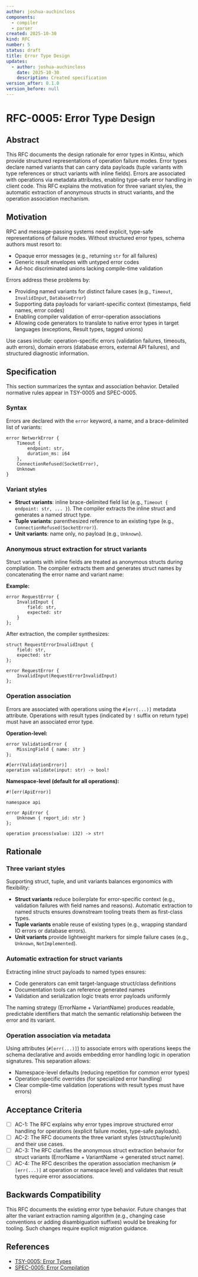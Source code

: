 ```yaml
---
author: joshua-auchincloss
components:
  - compiler
  - parser
created: 2025-10-30
kind: RFC
number: 5
status: draft
title: Error Type Design
updates:
  - author: joshua-auchincloss
    date: 2025-10-30
    description: Created specification
version_after: 0.1.0
version_before: null
---
```


# RFC-0005: Error Type Design

## Abstract

This RFC documents the design rationale for error types in Kintsu, which provide structured representations of operation failure modes. Error types declare named variants that can carry data payloads (tuple variants with type references or struct variants with inline fields). Errors are associated with operations via metadata attributes, enabling type-safe error handling in client code. This RFC explains the motivation for three variant styles, the automatic extraction of anonymous structs in struct variants, and the operation association mechanism.

## Motivation

RPC and message-passing systems need explicit, type-safe representations of failure modes. Without structured error types, schema authors must resort to:

- Opaque error messages (e.g., returning `str` for all failures)
- Generic result envelopes with untyped error codes
- Ad-hoc discriminated unions lacking compile-time validation

Errors address these problems by:

- Providing named variants for distinct failure cases (e.g., `Timeout`, `InvalidInput`, `DatabaseError`)
- Supporting data payloads for variant-specific context (timestamps, field names, error codes)
- Enabling compiler validation of error-operation associations
- Allowing code generators to translate to native error types in target languages (exceptions, Result types, tagged unions)

Use cases include: operation-specific errors (validation failures, timeouts, auth errors), domain errors (database errors, external API failures), and structured diagnostic information.

## Specification

This section summarizes the syntax and association behavior. Detailed normative rules appear in TSY-0005 and SPEC-0005.

### Syntax

Errors are declared with the `error` keyword, a name, and a brace-delimited list of variants:

```kintsu
error NetworkError {
    Timeout {
        endpoint: str,
        duration_ms: i64
    },
    ConnectionRefused(SocketError),
    Unknown
}
```

### Variant styles

- **Struct variants**: inline brace-delimited field list (e.g., `Timeout { endpoint: str, ... }`). The compiler extracts the inline struct and generates a named struct type.
- **Tuple variants**: parenthesized reference to an existing type (e.g., `ConnectionRefused(SocketError)`).
- **Unit variants**: name only, no payload (e.g., `Unknown`).

### Anonymous struct extraction for struct variants

Struct variants with inline fields are treated as anonymous structs during compilation. The compiler extracts them and generates struct names by concatenating the error name and variant name:

**Example:**

```kintsu
error RequestError {
    InvalidInput {
        field: str,
        expected: str
    }
};
```

After extraction, the compiler synthesizes:

```kintsu
struct RequestErrorInvalidInput {
    field: str,
    expected: str
};

error RequestError {
    InvalidInput(RequestErrorInvalidInput)
};
```

### Operation association

Errors are associated with operations using the `#[err(...)]` metadata attribute. Operations with result types (indicated by `!` suffix on return type) must have an associated error type.

**Operation-level:**

```kintsu
error ValidationError {
    MissingField { name: str }
};

#[err(ValidationError)]
operation validate(input: str) -> bool!
```

**Namespace-level (default for all operations):**

```kintsu
#![err(ApiError)]

namespace api

error ApiError {
    Unknown { report_id: str }
};

operation process(value: i32) -> str!
```

## Rationale

### Three variant styles

Supporting struct, tuple, and unit variants balances ergonomics with flexibility:

- **Struct variants** reduce boilerplate for error-specific context (e.g., validation failures with field names and reasons). Automatic extraction to named structs ensures downstream tooling treats them as first-class types.
- **Tuple variants** enable reuse of existing types (e.g., wrapping standard IO errors or database errors).
- **Unit variants** provide lightweight markers for simple failure cases (e.g., `Unknown`, `NotImplemented`).

### Automatic extraction for struct variants

Extracting inline struct payloads to named types ensures:

- Code generators can emit target-language struct/class definitions
- Documentation tools can reference generated names
- Validation and serialization logic treats error payloads uniformly

The naming strategy (ErrorName + VariantName) produces readable, predictable identifiers that match the semantic relationship between the error and its variant.

### Operation association via metadata

Using attributes (`#[err(...)]`) to associate errors with operations keeps the schema declarative and avoids embedding error handling logic in operation signatures. This separation allows:

- Namespace-level defaults (reducing repetition for common error types)
- Operation-specific overrides (for specialized error handling)
- Clear compile-time validation (operations with result types must have errors)

## Acceptance Criteria

- [ ] AC-1: The RFC explains why error types improve structured error handling for operations (explicit failure modes, type-safe payloads).
- [ ] AC-2: The RFC documents the three variant styles (struct/tuple/unit) and their use cases.
- [ ] AC-3: The RFC clarifies the anonymous struct extraction behavior for struct variants (ErrorName + VariantName → generated struct name).
- [ ] AC-4: The RFC describes the operation association mechanism (`#[err(...)]` at operation or namespace level) and validates that result types require error associations.

## Backwards Compatibility

This RFC documents the existing error type behavior. Future changes that alter the variant extraction naming algorithm (e.g., changing case conventions or adding disambiguation suffixes) would be breaking for tooling. Such changes require explicit migration guidance.

## References

- [TSY-0005: Error Types](/tsy/tsy-0005)
- [SPEC-0005: Error Compilation](/spec/spec-0005)
